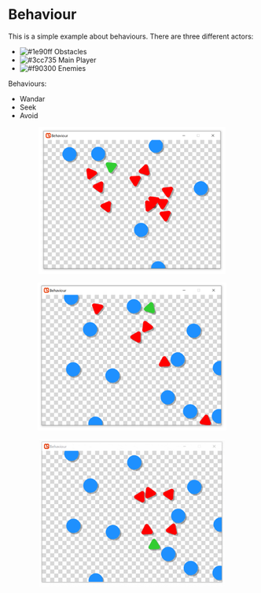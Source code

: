 # Behaviour
 
This is a simple example about behaviours. There are three different actors:

 * ![#1e90ff](https://placehold.it/15/1e90ff/000000?text=+) Obstacles
 * ![#3cc735](https://placehold.it/15/3cc735/000000?text=+) Main Player
 * ![#f90300](https://placehold.it/15/f90300/000000?text=+) Enemies
 
 Behaviours:
  * Wandar
  * Seek
  * Avoid

 <p align="center">
<img src="https://raw.githubusercontent.com/toborochi/A-Star/master/Behaviour/Screenshots/Screenshot1.png" height="300px" />
</p>
 <p align="center">
<img src="https://raw.githubusercontent.com/toborochi/A-Star/master/Behaviour/Screenshots/Screenshot2.png" height="300px" />
</p>
 <p align="center">
<img src="https://raw.githubusercontent.com/toborochi/A-Star/master/Behaviour/Screenshots/behaviour.gif" height="300px" />
</p>
